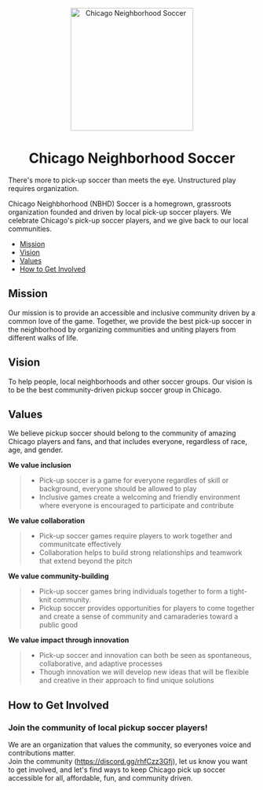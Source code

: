 <p align="center">
  <img src='https://user-images.githubusercontent.com/34843515/216865721-d7bddb15-5bac-4fd3-a8ab-7660f310f4f9.jpg' width='250px' alt="Chicago Neighborhood Soccer"/>                                                                                                                             
</p>
<h1 align="center"> Chicago Neighborhood Soccer </h1>
There's more to pick-up soccer than meets the eye. Unstructured play requires organization. 
<p> Chicago Neighbhorhood (NBHD) Soccer is a homegrown, grassroots organization founded and driven by local pick-up soccer players. We celebrate Chicago's pick-up soccer players, and we give back to our local communities. </br>




- [Mission](#mission)
- [Vision](#vision)
- [Values](#values)
- [How to Get Involved](#how-to-get-involved)

<small><i><a href='http://ecotrust-canada.github.io/markdown-toc/'></a></i></small>


## Mission 
Our mission is to provide an accessible and inclusive community driven by a common love of the game. Together, we provide the best pick-up soccer in the neighborhood by organizing communities and uniting players from different walks of life. 


## Vision 
To help people, local neighborhoods and other soccer groups. Our vision is to be the best community-driven pickup soccer group in Chicago.
  

## Values 
We believe pickup soccer should belong to the community of amazing Chicago players and fans, and that includes everyone, regardless of race, age, and gender.

**We value inclusion**
> - Pick-up soccer is a game for everyone regardles of skill or background, everyone should be allowed to play
> - Inclusive games create a welcoming and friendly environment where everyone is encouraged to participate and contribute

**We value collaboration**
> - Pick-up soccer games require players to work together and communitcate effectively
> - Collaboration helps to build strong relationships and teamwork that extend beyond the pitch

**We value community-building**
> - Pick-up soccer games bring individuals together to form a tight-knit community.
> - Pickup soccer provides opportunities for players to come together and create a sense of community and camaraderies toward a public good

**We value impact through innovation**
> - Pick-up soccer and innovation can both be seen as spontaneous, collaborative, and adaptive processes
> - Though innovation we will develop new ideas that will be flexible and creative in their approach to find unique solutions

## How to Get Involved
### Join the community of local pickup soccer players!
We are an organization that values the community, so everyones voice and contributions matter.  
Join the community (https://discord.gg/rhfCzz3Gfj), let us know you want to get involved, and let's find ways to keep Chicago pick up soccer accessible for all, affordable, fun, and community driven.



                                                                                                                          
